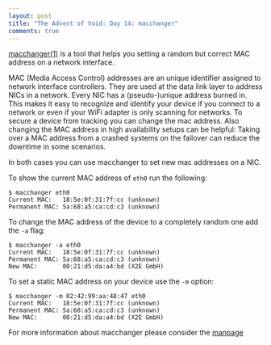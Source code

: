 ```yaml
---
layout: post
title: "The Advent of Void: Day 14: macchanger"
comments: true
---
```


[macchanger(1)](https://man.voidlinux.org/macchanger) is a tool that helps you
setting a random but correct MAC address on a network interface.

MAC (Media Access Control) addresses are an unique identifier assigned to
network interface controllers. They are used at the data link layer to address
NICs in a network. Every NIC has a (pseudo-)unique address burned in. This makes
it easy to recognize and identify your device if you connect to a network or
even if your WiFi adapter is only scanning for networks. To secure a device from
tracking you can change the mac address. Also changing the MAC address in high
availability setups can be helpful: Taking over a MAC address from a crashed
systems on the failover can reduce the downtime in some scenarios.

In both cases you can use macchanger to set new mac addresses on a NIC.

To show the current MAC address of `eth0` run the following:

```
$ macchanger eth0
Current MAC:   18:5e:0f:31:7f:cc (unknown)
Permanent MAC: 5a:68:a5:ca:cd:c3 (unknown)
```

To change the MAC address of the device to a completely random one add the `-a`
flag:

```
$ macchanger -a eth0
Current MAC:   18:5e:0f:31:7f:cc (unknown)
Permanent MAC: 5a:68:a5:ca:cd:c3 (unknown)
New MAC:       00:21:d5:da:a4:bd (X2E GmbH)
```

To set a static MAC address on your device use the `-m` option:

```
$ macchanger -m 02:42:99:aa:48:47 eth0
Current MAC:   18:5e:0f:31:7f:cc (unknown)
Permanent MAC: 5a:68:a5:ca:cd:c3 (unknown)
New MAC:       00:21:d5:da:a4:bd (X2E GmbH)
```

For more information about macchanger please consider the [manpage](https://man.voidlinux.org/macchanger)
